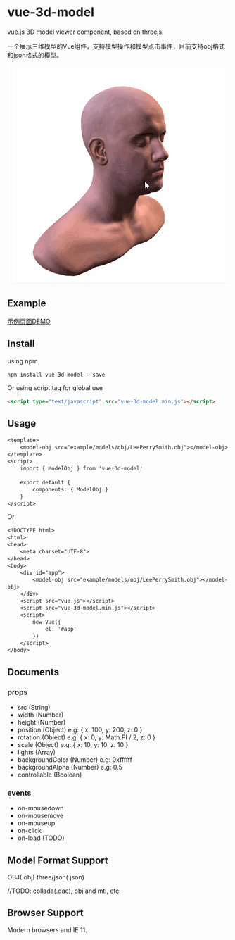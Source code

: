 # vue-3d-model
vue.js 3D model viewer component, based on threejs.

一个展示三维模型的Vue组件，支持模型操作和模型点击事件，目前支持obj格式和json格式的模型。

![preview](./preview.gif)

## Example
[示例页面DEMO](https://hujiulong.github.io/vue-3d-model/#/demo-basic)

## Install
using npm
```
npm install vue-3d-model --save
```
Or using script tag for global use
```html
<script type="text/javascript" src="vue-3d-model.min.js"></script>
```

## Usage

```vue
<template>
    <model-obj src="example/models/obj/LeePerrySmith.obj"></model-obj>
</template>
<script>
    import { ModelObj } from 'vue-3d-model'

    export default {
        components: { ModelObj }
    }
</script>
```
Or
```vue
<!DOCTYPE html>
<html>
<head>
    <meta charset="UTF-8">
</head>
<body>
    <div id="app">
        <model-obj src="example/models/obj/LeePerrySmith.obj"></model-obj>
    </div>
    <script src="vue.js"></script>
    <script src="vue-3d-model.min.js"></script>
    <script>
        new Vue({
            el: '#app'
        })
    </script>
</body>
```

## Documents

### props
* src (String)
* width (Number)
* height (Number)
* position (Object) e.g: { x: 100, y: 200, z: 0 }
* rotation (Object) e.g: { x: 0, y: Math.PI / 2, z: 0 }
* scale (Object) e.g: { x: 10, y: 10, z: 10 }
* lights (Array)
* backgroundColor (Number) e.g: 0xffffff
* backgroundAlpha (Number) e.g: 0.5
* controllable (Boolean)

### events
* on-mousedown
* on-mousemove
* on-mouseup
* on-click
* on-load (TODO)

## Model Format Support
OBJ(.obj) three/json(.json)

//TODO: collada(.dae), obj and mtl, etc

## Browser Support
Modern browsers and IE 11.
